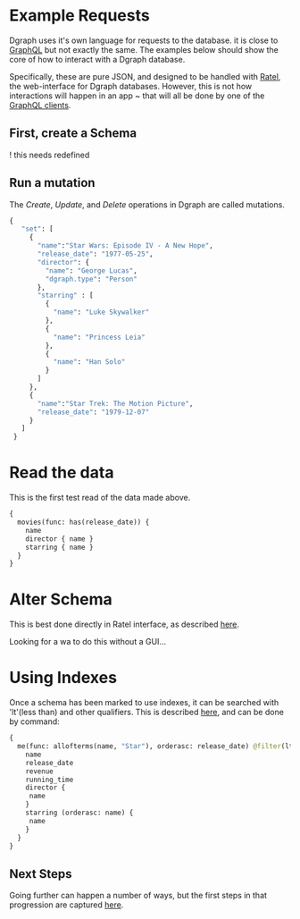 # Example Requests
Dgraph uses it's own language for requests to the database. it is close to [GraphQL](https://graphql.org/) but not exactly the same. The examples below should show the core of how to interact with a Dgraph database.

Specifically, these are pure JSON, and designed to be handled with [Ratel](https://dgraph.io/docs/ratel/overview/), the web-interface for Dgraph databases. However, this is not how interactions will happen in an app ~ that will all be done by one of the [GraphQL clients](https://dgraph.io/docs/graphql/graphql-clients/graphql-ui/).


## First, create a Schema
! this needs redefined

## Run a mutation
The *Create*, *Update*, and *Delete* operations in Dgraph are called mutations.

```GraphQL 
{
   "set": [
     {
       "name":"Star Wars: Episode IV - A New Hope",
       "release_date": "1977-05-25",
       "director": {
         "name": "George Lucas",
         "dgraph.type": "Person"
       },
       "starring" : [
         {
           "name": "Luke Skywalker"
         },
         {
           "name": "Princess Leia"
         },
         {
           "name": "Han Solo"
         }
       ]
     },
     {
       "name":"Star Trek: The Motion Picture",
       "release_date": "1979-12-07"
     }
   ]
 }  
```
# Read the data
This is the first test read of the data made above.
```GraphQL
{
  movies(func: has(release_date)) {
    name
    director { name }
    starring { name }
  }
}
```
# Alter Schema
This is best done directly in Ratel interface, as described [here](https://dgraph.io/docs/dql/dql-get-started/#step-4-alter-schema).

Looking for a wa to do this without a GUI...

# Using Indexes
Once a schema has been marked to use indexes, it can be searched with 'lt'(less than) and other qualifiers. This is described [here](https://dgraph.io/docs/dql/dql-get-started/#step-5-queries-using-indexes), and can be done by command:
```GraphQL
{
  me(func: allofterms(name, "Star"), orderasc: release_date) @filter(lt(release_date, "1979")) {
    name
    release_date
    revenue
    running_time
    director {
     name
    }
    starring (orderasc: name) {
     name
    }
  }
}
```
## Next Steps
Going further can happen a number of ways, but the first steps in that progression are captured [here](https://dgraph.io/docs/dql/dql-get-started/#where-to-go-from-here).